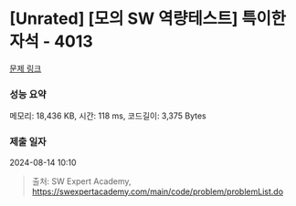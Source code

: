 # [Unrated] [모의 SW 역량테스트] 특이한 자석 - 4013 

[문제 링크](https://swexpertacademy.com/main/code/problem/problemDetail.do?contestProbId=AWIeV9sKkcoDFAVH) 

### 성능 요약

메모리: 18,436 KB, 시간: 118 ms, 코드길이: 3,375 Bytes

### 제출 일자

2024-08-14 10:10



> 출처: SW Expert Academy, https://swexpertacademy.com/main/code/problem/problemList.do